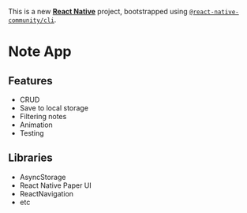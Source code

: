 This is a new [**React Native**](https://reactnative.dev) project, bootstrapped using [`@react-native-community/cli`](https://github.com/react-native-community/cli).

# Note App

## Features

- CRUD
- Save to local storage
- Filtering notes
- Animation
- Testing

## Libraries

- AsyncStorage
- React Native Paper UI
- ReactNavigation
- etc
